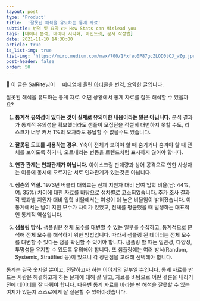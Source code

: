```yaml
---
layout: post
type: 'Product'
title:  '잘못된 해석을 유도하는 통계 자료'
subtitle: 번역 및 요약 👉 How Stats can Mislead you
tags: [데이터 분석, 데이터 시각화, 마인드셋, 문서 작성법]
date: 2021-11-10 14:30:00
article: true
is_list-img: true
list-img: 'https://miro.medium.com/max/700/1*xfeo0P87gcZLOD0tCJ_wZg.jpeg'
post-header: false
order: 50
---
```


<p class="text-gray">
 🔗 이 글은 SalRite님이 <a href='https://towardsdatascience.com/' target='blank' rel='nofollow' id='outlink1' onclick='clickedOutlink(outlink1)'><img src='https://www.google.com/s2/favicons?sz=64&domain=https://towardsdatascience.com/' style='display:inline; height: 1em; position: relative; bottom: -2px; margin-right: 2px;'>미디엄</a>에 올린 <a href='https://towardsdatascience.com/how-stats-can-mislead-you-e0ad563a578a' target='blank' rel='nofollow' id='outlink2' onclick='clickedOutlink(outlink2)'>아티클</a>을 번역, 요약한 글입니다.
</p>

잘못된 해석을 유도하는 통계 자료. 어떤 상황에서 통계 자료를 잘못 해석할 수 있을까요?

1. **통계적 유의성이 있다는 것이 실제로 유의미한 내용이라는 말은 아닙니다.** 분석 결과가 통계적 유의성을 확보했더라도 샘플이 모집단을 적절히 대변하지 못할 수도, 리스크가 너무 커서 1%의 오차라도 용납할 수 없을수도 있습니다.

2. **잘못된 도표를 사용하는 경우.** Y축이 전체가 보여야 할 때 숨기거나 숨겨야 할 때 전체를 보이도록 하거나, 오르내리는 변동을 트렌드처럼 표시하지 않아야 합니다.

3. **연관 관계는 인과관계가 아닙니다.** 아이스크림 판매량과 상어 공격으로 인한 사상자는 여름에 동시에 오르지만 서로 인과관계가 있는것은 아닙니다.

4. **심슨의 역설.** 1973년 버클리 대학교는 전체 지원자 대비 남여 입학 비율(남: 44%, 여: 35%) 차이에 대한 자료를 바탕으로 성차별로 고소되었습니다. 추가 조사 결과 각 학과별 지원자 대비 입학 비율에서는 여성이 더 높은 비율임이 밝혀졌습니다. 이 통계에서는 남여 지원 모수가 차이가 있었고, 전체를 평균했을 때 발생하는 대표적인 통계적 역설입니다.

5. **샘플링 방식.** 샘플링은 전체 모수를 대변할 수 있는 일부를 수집하고, 통계적으로 분석해 전체 모수를 해석하기 위한 방법입니다. 따라서 샘플링 된 데이터는 전체 모수를 대변할 수 있다는 점을 확신할 수 있어야 합니다. 샘플링 할 때는 일관성, 다양성, 투명성을 유지할 수 있도록 유의해야 합니다. 또 샘플링에는 여러 방식(Random, Systemic, Stratified 등)이 있으니 각 장단점을 고려해 선택해야 합니다.

통계는 결국 숫자일 뿐이고, 전달하고자 하는 이야기의 일부일 뿐입니다. 통계 자료를 만드는 사람은 해결하고자 하는 문제에 대해 잘 알고, 자료를 바탕으로 어떤 결론을 내리기 전에 데이터를 잘 다뤄야 합니다. 다음번 통계 자료를 바라볼 땐 해석을 잘못할 수 있는 여지가 있는지 스스로에게 잘 질문할 수 있어야겠습니다.